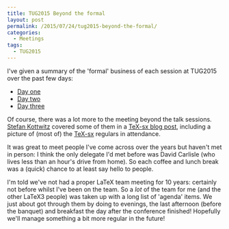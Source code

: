 ```yaml
---
title: TUG2015 Beyond the formal
layout: post
permalink: /2015/07/24/tug2015-beyond-the-formal/
categories:
  - Meetings
tags:
  - TUG2015
---
```

I've given a summary of the 'formal' business of each session at TUG2015 over the past few days:

- [Day one](/2015/07/20/tug2015-day-one/)
- [Day two](/2015/07/21/tug2015-day-two/)
- [Day three](/2015/07/22/tug2015-day-three/)

Of course, there was a lot more to the meeting beyond the talk sessions. [Stefan Kottwitz](http://texblog.net/) covered some of them in a [TeX-sx blog post](http://tex.blogoverflow.com/2015/07/tex-user-group-meeting-2015/), including a picture of (most of) the [TeX-sx](https://tex.stackexchange.com) regulars in attendance.

It was great to meet people I've come across over the years but haven't met in person: I think the only delegate I'd met before was David Carlisle (who lives less than an hour's drive from home). So each coffee and lunch break was a (quick) chance to at least say hello to people.

I'm told we've not had a proper LaTeX team meeting for 10 years: certainly not before whilst I've been on the team. So a _lot_ of the team for me (and the other LaTeX3 people) was taken up with a long list of 'agenda' items. We just about got through them by doing to evenings, the last afternoon (before the banquet) and breakfast the day after the conference finished! Hopefully we'll manage something a bit more regular in the future!

